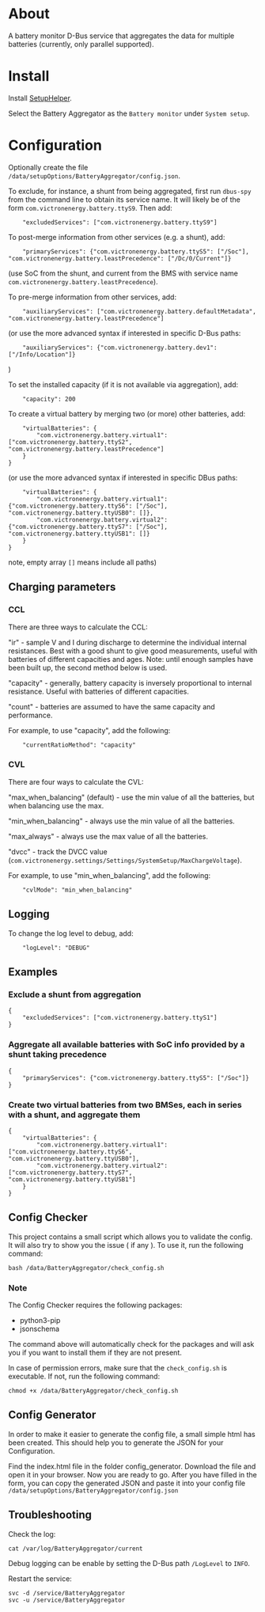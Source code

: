 
# About

A battery monitor D-Bus service that aggregates the data for multiple batteries (currently, only parallel supported).


# Install

Install [SetupHelper](https://github.com/kwindrem/SetupHelper).

Select the Battery Aggregator as the `Battery monitor` under `System setup`.


# Configuration

Optionally create the file `/data/setupOptions/BatteryAggregator/config.json`.

To exclude, for instance, a shunt from being aggregated, first run `dbus-spy` from the command line to obtain its service name.
It will likely be of the form `com.victronenergy.battery.ttyS9`.
Then add:

		"excludedServices": ["com.victronenergy.battery.ttyS9"]

To post-merge information from other services (e.g. a shunt), add:

		"primaryServices": {"com.victronenergy.battery.ttyS5": ["/Soc"], "com.victronenergy.battery.leastPrecedence": ["/Dc/0/Current"]}

(use SoC from the shunt, and current from the BMS with service name `com.victronenergy.battery.leastPrecedence`).

To pre-merge information from other services, add:

		"auxiliaryServices": ["com.victronenergy.battery.defaultMetadata", "com.victronenergy.battery.leastPrecedence"]

(or use the more advanced syntax if interested in specific D-Bus paths:

		"auxiliaryServices": {"com.victronenergy.battery.dev1": ["/Info/Location"]}

)

To set the installed capacity (if it is not available via aggregation), add:

		"capacity": 200

To create a virtual battery by merging two (or more) other batteries, add:

		"virtualBatteries": {
			"com.victronenergy.battery.virtual1": ["com.victronenergy.battery.ttyS2", "com.victronenergy.battery.leastPrecedence"]
		}
	}

(or use the more advanced syntax if interested in specific DBus paths:

		"virtualBatteries": {
			"com.victronenergy.battery.virtual1": {"com.victronenergy.battery.ttyS6": ["/Soc"], "com.victronenergy.battery.ttyUSB0": []},
			"com.victronenergy.battery.virtual2": {"com.victronenergy.battery.ttyS7": ["/Soc"], "com.victronenergy.battery.ttyUSB1": []}
		}
	}

note, empty array `[]` means include all paths)

## Charging parameters

### CCL

There are three ways to calculate the CCL:

"ir" - sample V and I during discharge to determine the individual internal resistances. Best with a good shunt to give good measurements,
useful with batteries of different capacities and ages. Note: until enough samples have been built up, the second method below is used.

"capacity" - generally, battery capacity is inversely proportional to internal resistance. Useful with batteries of different capacities.

"count" - batteries are assumed to have the same capacity and performance.

For example, to use "capacity", add the following:

		"currentRatioMethod": "capacity"

### CVL

There are four ways to calculate the CVL:

"max_when_balancing" (default) - use the min value of all the batteries, but when balancing use the max.

"min_when_balancing" - always use the min value of all the batteries.

"max_always" - always use the max value of all the batteries.

"dvcc" - track the DVCC value (`com.victronenergy.settings/Settings/SystemSetup/MaxChargeVoltage`).

For example, to use "min_when_balancing", add the following:

		"cvlMode": "min_when_balancing"


## Logging

To change the log level to debug, add:

		"logLevel": "DEBUG"


## Examples

### Exclude a shunt from aggregation

	{
		"excludedServices": ["com.victronenergy.battery.ttyS1"]
	}

### Aggregate all available batteries with SoC info provided by a shunt taking precedence

	{
		"primaryServices": {"com.victronenergy.battery.ttyS5": ["/Soc"]}
	}

### Create two virtual batteries from two BMSes, each in series with a shunt, and aggregate them

	{
		"virtualBatteries": {
			"com.victronenergy.battery.virtual1": ["com.victronenergy.battery.ttyS6", "com.victronenergy.battery.ttyUSB0"],
			"com.victronenergy.battery.virtual2": ["com.victronenergy.battery.ttyS7", "com.victronenergy.battery.ttyUSB1"]
		}
	}
	

## Config Checker
This project contains a small script which allows you to validate the config. It will also try to show you the issue ( if any ).
To use it, run the following command:
```
bash /data/BatteryAggregator/check_config.sh
```
### Note
The Config Checker requires the following packages:
- python3-pip
- jsonschema

The command above will automatically check for the packages and will ask you if you want to install them if they are not present.

In case of permission errors, make sure that the `check_config.sh` is executable. If not, run the following command:
```
chmod +x /data/BatteryAggregator/check_config.sh
```


## Config Generator
In order to make it easier to generate the config file, a small simple html has been created.
This should help you to generate the JSON for your Configuration.

Find the index.html file in the folder config_generator. Download the file and open it in your browser.
Now you are ready to go.
After you have filled in the form, you can copy the generated JSON and paste it into your config file `/data/setupOptions/BatteryAggregator/config.json`


## Troubleshooting

Check the log:

	cat /var/log/BatteryAggregator/current

Debug logging can be enable by setting the D-Bus path `/LogLevel` to `INFO`.

Restart the service:

	svc -d /service/BatteryAggregator
	svc -u /service/BatteryAggregator
